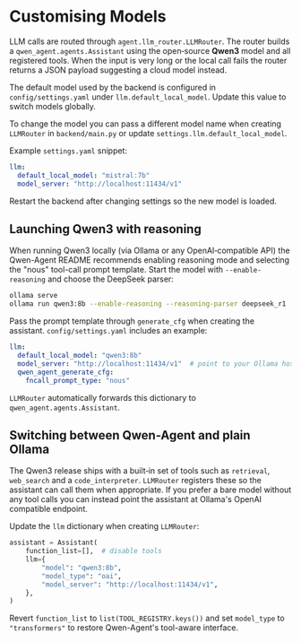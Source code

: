 # Customising Models

LLM calls are routed through `agent.llm_router.LLMRouter`. The router builds a
`qwen_agent.agents.Assistant` using the open‑source **Qwen3** model and all
registered tools. When the input is very long or the local call fails the router
returns a JSON payload suggesting a cloud model instead.

The default model used by the backend is configured in `config/settings.yaml` under `llm.default_local_model`. Update this value to switch models globally.

To change the model you can pass a different model name when creating
`LLMRouter` in `backend/main.py` or update `settings.llm.default_local_model`.

Example `settings.yaml` snippet:

```yaml
llm:
  default_local_model: "mistral:7b"
  model_server: "http://localhost:11434/v1"
```

Restart the backend after changing settings so the new model is loaded.

## Launching Qwen3 with reasoning

When running Qwen3 locally (via Ollama or any OpenAI‑compatible API) the
Qwen-Agent README recommends enabling reasoning mode and selecting the "nous"
tool-call prompt template. Start the model with `--enable-reasoning` and choose
the DeepSeek parser:

```bash
ollama serve
ollama run qwen3:8b --enable-reasoning --reasoning-parser deepseek_r1
```

Pass the prompt template through `generate_cfg` when creating the assistant.
`config/settings.yaml` includes an example:

```yaml
llm:
  default_local_model: "qwen3:8b"
  model_server: "http://localhost:11434/v1"  # point to your Ollama host
  qwen_agent_generate_cfg:
    fncall_prompt_type: "nous"
```

`LLMRouter` automatically forwards this dictionary to `qwen_agent.agents.Assistant`.

## Switching between Qwen-Agent and plain Ollama

The Qwen3 release ships with a built‑in set of tools such as `retrieval`,
`web_search` and a `code_interpreter`. `LLMRouter` registers these so the
assistant can call them when appropriate. If you prefer a bare model without any
tool calls you can instead point the assistant at Ollama's OpenAI compatible
endpoint.

Update the `llm` dictionary when creating `LLMRouter`:

```python
assistant = Assistant(
    function_list=[],  # disable tools
    llm={
        "model": "qwen3:8b",
        "model_type": "oai",
        "model_server": "http://localhost:11434/v1",
    },
)
```

Revert `function_list` to `list(TOOL_REGISTRY.keys())` and set `model_type` to
`"transformers"` to restore Qwen-Agent's tool-aware interface.

